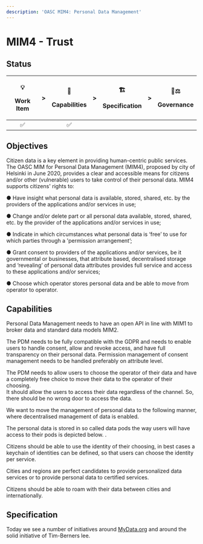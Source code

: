 ```yaml
---
description: 'OASC MIM4: Personal Data Management'
---
```


# MIM4 - Trust

## Status <a id="MIM1:ContextInformationManagement-Goal"></a>

<table>
  <thead>
    <tr>
      <th style="text-align:center">
        <p>&#x1F4A1;</p>
        <p>Work Item</p>
      </th>
      <th style="text-align:center">&gt;</th>
      <th style="text-align:center">
        <p>&#x1F9E9;</p>
        <p>Capabilities</p>
      </th>
      <th style="text-align:center">&gt;</th>
      <th style="text-align:center">
        <p>&#x1F3D7;</p>
        <p>Specification</p>
      </th>
      <th style="text-align:center">&gt;</th>
      <th style="text-align:center">
        <p>&#x1F469;&#x2696;</p>
        <p>Governance</p>
      </th>
    </tr>
  </thead>
  <tbody>
    <tr>
      <td style="text-align:center">&#x2705;</td>
      <td style="text-align:center"></td>
      <td style="text-align:center">&#x2705;</td>
      <td style="text-align:center"></td>
      <td style="text-align:center"></td>
      <td style="text-align:center"></td>
      <td style="text-align:center"></td>
    </tr>
  </tbody>
</table>

## Objectives <a id="MIM1:ContextInformationManagement-Goal"></a>

Citizen data is a key element in providing human-centric public services.  The OASC MIM for Personal Data Management \(MIM4\), proposed by city of Helsinki in June 2020, provides a clear and accessible means for citizens and/or other \(vulnerable\) users to take control of their personal data. MIM4 supports citizens' rights to:

● Have insight what personal data is available, stored, shared, etc. by the providers of the applications and/or services in use;

● Change and/or delete part or all personal data available, stored, shared, etc. by the provider of the applications and/or services in use;

●  Indicate in which circumstances what personal data is ‘free’ to use for which parties through a 'permission arrangement’;

●  Grant consent to providers of the applications and/or services, be it governmental or businesses, that attribute based, decentralised storage and ‘revealing’ of personal data attributes provides full service and access to these applications and/or services;

●  Choose which operator stores personal data and be able to move from operator to operator.



## Capabilities

Personal Data Management needs to have an open API in line with MIM1 to broker data and standard data models MIM2. 

The PDM needs to be fully compatible with the GDPR and needs to enable users to handle consent, allow and revoke access, and have full transparency on their personal data. Permission management of consent management needs to be handled preferably on attribute level.

The PDM needs to allow users to choose the operator of their data and have a completely free choice to move their data to the operator of their choosing.  
 It should allow the users to access their data regardless of the channel. So, there should be no wrong door to access the data.

We want to move the management of personal data to the following manner, where decentralised management of data is enabled.

The personal data is stored in so called data pods the way users will have access to their pods is depicted below. .

Citizens should be able to use the identity of their choosing, in best cases a keychain of identities can be defined, so that users can choose the identity per service.

Cities and regions are perfect candidates to provide personalized data services or to provide personal data to certified services.

Citizens should be able to roam with their data between cities and internationally.



## Specification <a id="MIM4:PersonalDataManagement-Recommendation"></a>

Today we see a number of initiatives around [MyData.org](https://www.mydata.org) and around the solid initiative of Tim-Berners lee.

